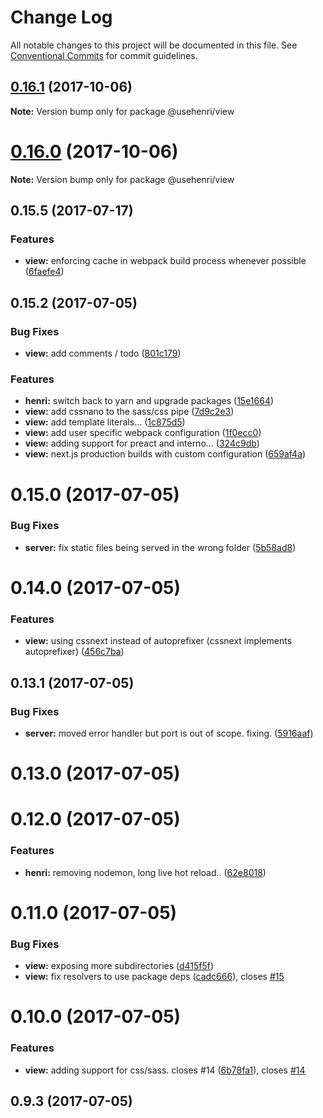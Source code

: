 # Change Log

All notable changes to this project will be documented in this file.
See [Conventional Commits](https://conventionalcommits.org) for commit guidelines.

<a name="0.16.1"></a>
## [0.16.1](https://github.com/usehenri/henri/compare/v0.16.0...v0.16.1) (2017-10-06)




**Note:** Version bump only for package @usehenri/view

<a name="0.16.0"></a>
# [0.16.0](https://github.com/usehenri/henri/compare/v0.15.5...v0.16.0) (2017-10-06)




**Note:** Version bump only for package @usehenri/view

<a name="0.15.5"></a>
## 0.15.5 (2017-07-17)


### Features

* **view:** enforcing cache in webpack build process whenever possible ([6faefe4](https://github.com/usehenri/henri/commit/6faefe4))



<a name="0.15.2"></a>
## 0.15.2 (2017-07-05)


### Bug Fixes

* **view:** add comments / todo ([801c179](https://github.com/usehenri/henri/commit/801c179))


### Features

* **henri:** switch back to yarn and upgrade packages ([15e1664](https://github.com/usehenri/henri/commit/15e1664))
* **view:** add cssnano to the sass/css pipe ([7d9c2e3](https://github.com/usehenri/henri/commit/7d9c2e3))
* **view:** add template literals... ([1c875d5](https://github.com/usehenri/henri/commit/1c875d5))
* **view:** add user specific webpack configuration ([1f0ecc0](https://github.com/usehenri/henri/commit/1f0ecc0))
* **view:** adding support for preact and interno... ([324c9db](https://github.com/usehenri/henri/commit/324c9db))
* **view:** next.js production builds with custom configuration ([659af4a](https://github.com/usehenri/henri/commit/659af4a))



<a name="0.15.0"></a>
# 0.15.0 (2017-07-05)


### Bug Fixes

* **server:** fix static files being served in the wrong folder ([5b58ad8](https://github.com/usehenri/henri/commit/5b58ad8))



<a name="0.14.0"></a>
# 0.14.0 (2017-07-05)


### Features

* **view:** using cssnext instead of autoprefixer (cssnext implements autoprefixer) ([456c7ba](https://github.com/usehenri/henri/commit/456c7ba))



<a name="0.13.1"></a>
## 0.13.1 (2017-07-05)


### Bug Fixes

* **server:** moved error handler but port is out of scope. fixing. ([5916aaf](https://github.com/usehenri/henri/commit/5916aaf))



<a name="0.13.0"></a>
# 0.13.0 (2017-07-05)



<a name="0.12.0"></a>
# 0.12.0 (2017-07-05)


### Features

* **henri:** removing nodemon, long live hot reload.. ([62e8018](https://github.com/usehenri/henri/commit/62e8018))



<a name="0.11.0"></a>
# 0.11.0 (2017-07-05)


### Bug Fixes

* **view:** exposing more subdirectories ([d415f5f](https://github.com/usehenri/henri/commit/d415f5f))
* **view:** fix resolvers to use package deps ([cadc666](https://github.com/usehenri/henri/commit/cadc666)), closes [#15](https://github.com/usehenri/henri/issues/15)



<a name="0.10.0"></a>
# 0.10.0 (2017-07-05)


### Features

* **view:** adding support for css/sass. closes #14 ([6b78fa1](https://github.com/usehenri/henri/commit/6b78fa1)), closes [#14](https://github.com/usehenri/henri/issues/14)



<a name="0.9.3"></a>
## 0.9.3 (2017-07-05)

